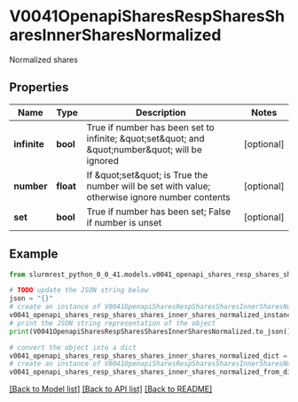 # V0041OpenapiSharesRespSharesSharesInnerSharesNormalized

Normalized shares

## Properties

Name | Type | Description | Notes
------------ | ------------- | ------------- | -------------
**infinite** | **bool** | True if number has been set to infinite; \&quot;set\&quot; and \&quot;number\&quot; will be ignored | [optional] 
**number** | **float** | If \&quot;set\&quot; is True the number will be set with value; otherwise ignore number contents | [optional] 
**set** | **bool** | True if number has been set; False if number is unset | [optional] 

## Example

```python
from slurmrest_python_0_0_41.models.v0041_openapi_shares_resp_shares_shares_inner_shares_normalized import V0041OpenapiSharesRespSharesSharesInnerSharesNormalized

# TODO update the JSON string below
json = "{}"
# create an instance of V0041OpenapiSharesRespSharesSharesInnerSharesNormalized from a JSON string
v0041_openapi_shares_resp_shares_shares_inner_shares_normalized_instance = V0041OpenapiSharesRespSharesSharesInnerSharesNormalized.from_json(json)
# print the JSON string representation of the object
print(V0041OpenapiSharesRespSharesSharesInnerSharesNormalized.to_json())

# convert the object into a dict
v0041_openapi_shares_resp_shares_shares_inner_shares_normalized_dict = v0041_openapi_shares_resp_shares_shares_inner_shares_normalized_instance.to_dict()
# create an instance of V0041OpenapiSharesRespSharesSharesInnerSharesNormalized from a dict
v0041_openapi_shares_resp_shares_shares_inner_shares_normalized_from_dict = V0041OpenapiSharesRespSharesSharesInnerSharesNormalized.from_dict(v0041_openapi_shares_resp_shares_shares_inner_shares_normalized_dict)
```
[[Back to Model list]](../README.md#documentation-for-models) [[Back to API list]](../README.md#documentation-for-api-endpoints) [[Back to README]](../README.md)


